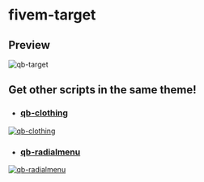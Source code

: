 # fivem-target

## Preview
![qb-target](https://cdn.discordapp.com/attachments/1019354711054352384/1160182743393648703/image.png?ex=6533bb61&is=65214661&hm=6aed8024df8fc4654c52bf2bfd654af09f708a7d2c879579c04295110cc8990e&)

## Get other scripts in the same theme!
- ### [qb-clothing](https://forum.cfx.re/t/free-qbcore-character-menu-clothing-menu/4898891)
[![qb-clothing](https://dunb17ur4ymx4.cloudfront.net/wysiwyg/1172970/e327e4f7ab6f11e3c6963e67f79017b06a9115f5.png)](https://forum.cfx.re/t/free-qbcore-character-menu-clothing-menu/4898891)
- ### [qb-radialmenu](https://forum.cfx.re/t/esx-qbcore-radial-menu-a-never-seen-radial-menu-script/5043017)
[![qb-radialmenu](https://forum.cfx.re/uploads/default/original/4X/d/7/8/d7830b664201c6a799506e4ce9f4b8ba0815037a.jpeg)](https://forum.cfx.re/t/esx-qbcore-radial-menu-a-never-seen-radial-menu-script/5043017)
